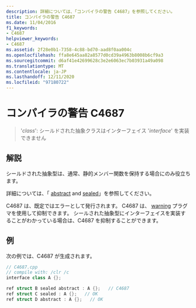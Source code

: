 ```yaml
---
description: 詳細については、「コンパイラの警告 C4687」を参照してください。
title: コンパイラの警告 C4687
ms.date: 11/04/2016
f1_keywords:
- C4687
helpviewer_keywords:
- C4687
ms.assetid: 2f28e0b1-7358-4c88-bd70-aad8f0aa004c
ms.openlocfilehash: ffa8e645aa82a8577d0cd39a4963b8008b6cf9a3
ms.sourcegitcommit: d6af41e42699628c3e2e6063ec7b03931a49a098
ms.translationtype: MT
ms.contentlocale: ja-JP
ms.lasthandoff: 12/11/2020
ms.locfileid: "97180722"
---
```

# <a name="compiler-warning-c4687"></a>コンパイラの警告 C4687

> '*class*': シールドされた抽象クラスはインターフェイス '*interface*' を実装できません

## <a name="remarks"></a>解説

シールドされた抽象型は、通常、静的メンバー関数を保持する場合にのみ役立ちます。

詳細については、「 [abstract](../../extensions/abstract-cpp-component-extensions.md) and [sealed](../../extensions/sealed-cpp-component-extensions.md)」を参照してください。

C4687 は、既定ではエラーとして発行されます。 C4687 は、 [warning](../../preprocessor/warning.md) プラグマを使用して抑制できます。 シールされた抽象型にインターフェイスを実装することがわかっている場合は、C4687 を抑制することができます。

## <a name="example"></a>例

次の例では、C4687 が生成されます。

```cpp
// C4687.cpp
// compile with: /clr /c
interface class A {};

ref struct B sealed abstract : A {};   // C4687
ref struct C sealed : A {};   // OK
ref struct D abstract : A {};   // OK
```
